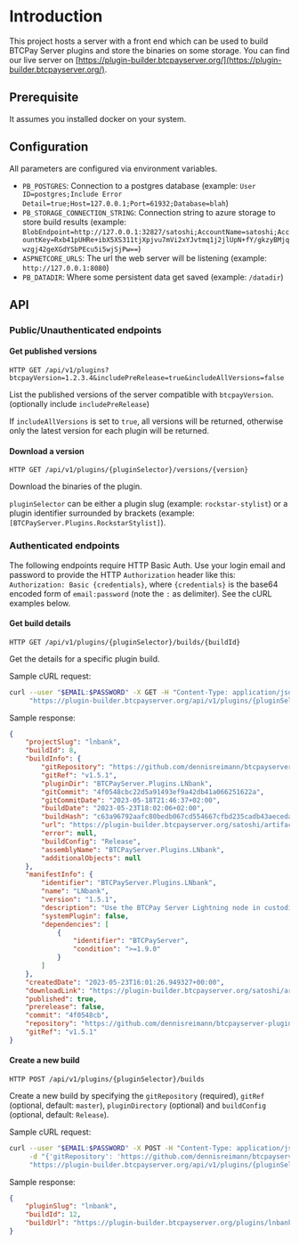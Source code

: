 # Introduction

This project hosts a server with a front end which can be used to build BTCPay Server plugins and store the binaries on some storage.
You can find our live server on [https://plugin-builder.btcpayserver.org/](https://plugin-builder.btcpayserver.org/).

## Prerequisite

It assumes you installed docker on your system.

## Configuration

All parameters are configured via environment variables.

* `PB_POSTGRES`: Connection to a postgres database (example: `User ID=postgres;Include Error Detail=true;Host=127.0.0.1;Port=61932;Database=blah`)
* `PB_STORAGE_CONNECTION_STRING`: Connection string to azure storage to store build results (example: `BlobEndpoint=http://127.0.0.1:32827/satoshi;AccountName=satoshi;AccountKey=Rxb41pUHRe+ibX5XS311tjXpjvu7mVi2xYJvtmq1j2jlUpN+fY/gkzyBMjqwzgj42geXGdYSbPEcu5i5wjSjPw==`)
* `ASPNETCORE_URLS`: The url the web server will be listening (example: `http://127.0.0.1:8080`)
* `PB_DATADIR`: Where some persistent data get saved (example: `/datadir`)

## API

### Public/Unauthenticated endpoints

#### Get published versions

`HTTP GET /api/v1/plugins?btcpayVersion=1.2.3.4&includePreRelease=true&includeAllVersions=false`

List the published versions of the server compatible with `btcpayVersion`. (optionally include `includePreRelease`)

If `includeAllVersions` is set to `true`, all versions will be returned, otherwise only the latest version for each plugin will be returned.

#### Download a version

`HTTP GET /api/v1/plugins/{pluginSelector}/versions/{version}`

Download the binaries of the plugin.

`pluginSelector` can be either a plugin slug (example: `rockstar-stylist`) or a plugin identifier surrounded by brackets (example: `[BTCPayServer.Plugins.RockstarStylist]`).

### Authenticated endpoints

The following endpoints require HTTP Basic Auth.
Use your login email and password to provide the HTTP `Authorization` header like this:
`Authorization: Basic {credentials}`, where `{credentials}` is the base64 encoded form of `email:password` (note the `:` as delimiter).
See the cURL examples below.

#### Get build details

`HTTP GET /api/v1/plugins/{pluginSelector}/builds/{buildId}`

Get the details for a specific plugin build.

Sample cURL request:

```bash
curl --user "$EMAIL:$PASSWORD" -X GET -H "Content-Type: application/json" \
     "https://plugin-builder.btcpayserver.org/api/v1/plugins/{pluginSelector}/builds/{buildId}"
```

Sample response:

```json
{
    "projectSlug": "lnbank",
    "buildId": 8,
    "buildInfo": {
        "gitRepository": "https://github.com/dennisreimann/btcpayserver-plugin-lnbank",
        "gitRef": "v1.5.1",
        "pluginDir": "BTCPayServer.Plugins.LNbank",
        "gitCommit": "4f0548cbc22d5a91493ef9a42db41a066251622a",
        "gitCommitDate": "2023-05-18T21:46:37+02:00",
        "buildDate": "2023-05-23T18:02:06+02:00",
        "buildHash": "c63a96792aafc80bedb067cd554667cfbd235cadb43aeceda39166c8018b6001",
        "url": "https://plugin-builder.btcpayserver.org/satoshi/artifacts/lnbank/8/BTCPayServer.Plugins.LNbank.btcpay",
        "error": null,
        "buildConfig": "Release",
        "assemblyName": "BTCPayServer.Plugins.LNbank",
        "additionalObjects": null
    },
    "manifestInfo": {
        "identifier": "BTCPayServer.Plugins.LNbank",
        "name": "LNbank",
        "version": "1.5.1",
        "description": "Use the BTCPay Server Lightning node in custodial mode and give users access via custodial layer 3 wallets.",
        "systemPlugin": false,
        "dependencies": [
            {
                "identifier": "BTCPayServer",
                "condition": ">=1.9.0"
            }
        ]
    },
    "createdDate": "2023-05-23T16:01:26.949327+00:00",
    "downloadLink": "https://plugin-builder.btcpayserver.org/satoshi/artifacts/lnbank/8/BTCPayServer.Plugins.LNbank.btcpay",
    "published": true,
    "prerelease": false,
    "commit": "4f0548cb",
    "repository": "https://github.com/dennisreimann/btcpayserver-plugin-lnbank",
    "gitRef": "v1.5.1"
}
```

#### Create a new build

`HTTP POST /api/v1/plugins/{pluginSelector}/builds`

Create a new build by specifying the `gitRepository` (required), `gitRef` (optional, default: `master`), `pluginDirectory` (optional) and `buildConfig` (optional, default: `Release`).

Sample cURL request:

```bash
curl --user "$EMAIL:$PASSWORD" -X POST -H "Content-Type: application/json" \
     -d "{'gitRepository': 'https://github.com/dennisreimann/btcpayserver-plugin-lnbank', 'gitRef': 'v1.5.1', 'pluginDirectory': 'BTCPayServer.Plugins.LNbank' }" \
     "https://plugin-builder.btcpayserver.org/api/v1/plugins/{pluginSelector}/builds/{buildId}"
```

Sample response:

```json
{
    "pluginSlug": "lnbank",
    "buildId": 12,
    "buildUrl": "https://plugin-builder.btcpayserver.org/plugins/lnbank/builds/12"
}
```
